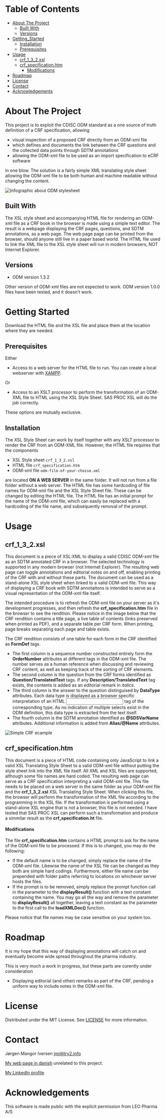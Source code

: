 # Table of Contents
* [About The Project](#About_The_Project)
  * [Built With](#Built_With)
  * [Versions](#Versions)
* [Getting_Started](#Getting_Started)
  * [Installation](#Installation)
  * [Prerequisites](#Prerequisites)
* [Usage](#Usage)
  * [crf_1_3_2.xsl](#crf_1_3_2_xsl)
  * [crf_specification.htm](#crf_specification_htm)
    * [Modifications](#Modifications)
* [Roadmap](#Roadmap)
* [License](#License)
* [Contact](#Contact)
* [Acknowledgements](#Acknowledgements)

# About The Project <a name="About_The_Project"/>
This project is to exploit the CDISC ODM standard as a one source of truth definition of a CRF specification, allowing

* visual inspection of a proposed CRF directly from an ODM-xml file
* which defines and documents the link between the CRF questions and the collected data points through SDTM annotations
* allowing the ODM-xml file to be used as an import specification to eCRF software

in one blow. The solution is a fairly simple XML translating style sheet allowing the ODM-xml file to be both human and machine readable without changing the content.

![Infographic about ODM stylesheet](images/odm_overview.png)

## Built With <a name="Built_With"/>
The XSL style sheet and accompanying HTML file for rendering an ODM-xml file as a CRF book in the browser is made using a simple text editor. The result is a webpage displaying the CRF pages, questions, and SDTM annotations, as a web page. The web page page can be printed from the browser, should anyone still live in a paper based world. The HTML file used to link the XML file to the XSL style sheet will run in modern browsers, NOT Internet Explorer.

## Versions <a name="Versions"/>
* ODM version 1.3.2

Other version of ODM-xml files are not espected to work. ODM version 1.0.0 files have been tested, and it doesn't work.

# Getting Started <a name="Getting_Started"/>
Download the HTML file and the XSL file and place them at the location where they are needed.

## Prerequisites <a name="Prerequisites"/>
Either
* Access to a web server for the HTML file to run. You can create a local webserver with [XAMPP](https://www.apachefriends.org/index.html).

Or
* Access to an XSLT processor to perform the transformation of an ODM-XML file to HTML using the XSL Style Sheet. SAS PROC XSL will do the job correctly.

These options are mutually exclusive.

## Installation <a name="Installation"/>
The XSL Style Sheet can work by itself together with any XSLT processor to render the CRF from an ODM-XML file. However, the HTML file requires that the components

* XSL Style sheet `crf_1_3_2.xsl`
* HTML file `crf_specification.htm`
* ODM-xml file `odm-file-of-your-choise.xml`

are located __ON A WEB SERVER__ in the same folder. It will not run from a file folder without a web server. The HTML file has some hardcoding of file names for ODM-xml file and the XSL Style Sheet file. These can be changed by editing the HTML file. The HTML file has an initial prompt for the name of the ODM-xml file, which can easily be replaced with a hardcoding of the file name, and subsequently removal of the prompt.

# Usage <a name="Usage"/>
## crf_1_3_2.xsl <a name="crf_1_3_2_xsl"/>
This document is a piece of XSL:XML to display a valid CDISC ODM-xml file as an SDTM annotated CRF in a browser. The selected technology is supported in any modern browser (not Internet Explorer). The resulting web page can toggle annotations and editorial notes on and off, enabling printing of the CRF with and without these parts. The document can be used as a stand-alone XSL style sheet when linked to a valid ODM-xml file. This way of displaying a CRF book with SDTM annotaitons is intended to serve as a visual representation of the ODM-xml file itself.

The intended procedure is to refresh the ODM-xml file on your server as it's development progresses, and then refresh the **crf_specification.htm** file in the browser to see the rendition. Please notice in the image below that the CRF rendition contains a title page, a live table of contents (links preserved when printed as PDF), and a separate table per CRF form. When printing, page breaks separating each page and table exists.

The CRF rendition consists of one table for each form in the CRF identified as **FormDef** tags.
* The first column is a sequence number constructed entirely form the **OrderNumber** attributes at different tags in the ODM-xml file. The number serves as a human reference when discussing and reviewing CRF content, as well as keeping track of the sorting of CRF elements.
* The second column is the question from the CRF forms identified as **Question/TranslatedText** tags. If any **Description/TranslatedText** tag exists, the contents is added as an editorial remark in _italics_.
* The third column is the answer to the question distinguised by **DataType** attributes. Each data type is displayed as a browser specific interpretation of an HTML <input> tag of the corresponding type. As no indication of multiple selects exist in the ODM definition, this data type is extracted from the text itself.
* The fourth column is the SDTM annotation identified as **@SDSVarName** attributes. Additional information is added from **Alias/@Name** attributes.

![Simple CRF ecample](images/CRF.png)

## crf_specification.htm <a name="crf_specification_htm"/>
This document is a piece of HTML code containing only JavaScript to link a valid XSL Translating Style Sheet to a valid ODM-xml file without putting the style sheet link into the XML file itself. All XML and XSL files are supported, although some file names are hard coded. The resulting web page can serve as a CRF specification interpreting a valid ODM-xml file. This file needs to be placed on a web server in the same folder as your ODM-xml file and the **crf_1_3_2.xsl** XSL Translating Style Sheet. When clicking this file, the browser will perform the transformation of the XML file according to the programming in the XSL file. If the transformation is performed using a stand-alone XSL engine that is not a browser, this file is not needed. I have tested that SAS PROC XSL can perform such a transformation and produce a simmilar result as the **crf_specification.ht** file.

#### Modifications <a name="Modifications"/>
The file **crf_specification.htm** contains a HTML prompt to ask for the name of the ODM-xml file to be processed. If this is to changed, you may do the following:
* If the default name is to be changed, simply replace the name of the ODM-xml file. Likewise the name of the XSL file can be changed as they both are simple hard codings. Furthermore, either file name can be prepended with folder paths referring to locations on whichever server hosts the files.
* If the prompt is to be removed, simply replace the prompt function call in the parameter to the **displayResult()** function with a text constant containing the name. You may go all the way and remove the parameter to **displayResult()** all together, leaving a text constant as the parameter to the first call to the **loadXMLDoc()** function.

Please notice that file names may be case sensitive on your system too.

# Roadmap <a name="Roadmap"/>
It is my hope that this way of displaying annotations will catch on and eventually become wide spread throughout the pharma industry.

This is very much a work in progress, but these parts are curently under consideration
* Displaying editorial (and other) remarks as part of the CRF, pending a uniform way to include notes in the ODM-xml file.

# License <a name="License"/>
Distributed under the MIT License. See [LICENSE](https://github.com/jmangori/CDISC-ODM-and-Define-XML-tools/blob/master/LICENSE) for more information.

# Contact <a name="Contact"/>
Jørgen Mangor Iversen [jmi@try2.info](mailto:jmi@try2.info)

[My web page in danish](http://www.try2.info) unrelated to this project.

[My LinkedIn profile](https://www.linkedin.com/in/jørgen-iversen-ab5908b/)

# Acknowledgements <a name="Acknowledgements"/>
This software is made public with the explicit permission from LEO Pharma A/S

